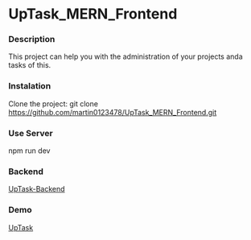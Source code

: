 # UpTask_MERN_Frontend

### Description
This project can help you with the administration of your projects anda tasks of this.
### Instalation
Clone the project: git clone https://github.com/martin0123478/UpTask_MERN_Frontend.git
### Use Server
npm run dev
### Backend
[UpTask-Backend](https://github.com/martin0123478/UpTask_MERN_Backend)
### Demo
[UpTask](https://up-task-mern-frontend-pi.vercel.app/)

